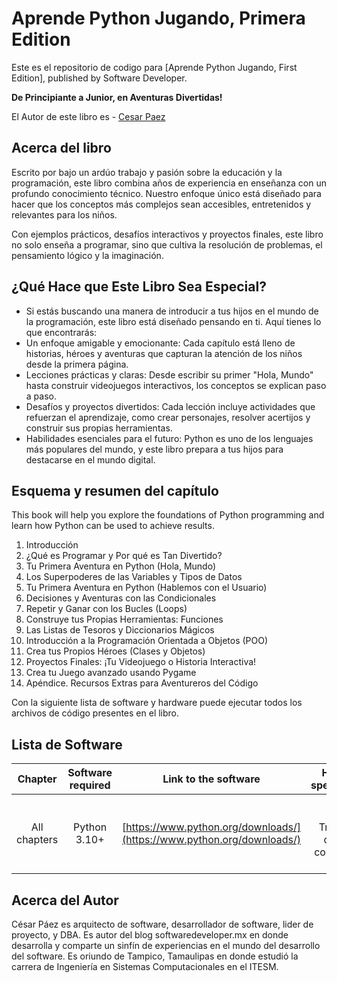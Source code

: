 # Aprende Python Jugando, Primera Edition
Este es el repositorio de codigo para [Aprende Python Jugando, First Edition], published by Software Developer.

**De Principiante a Junior, en Aventuras Divertidas!**

El Autor de este libro es - [Cesar Paez](https://mx.linkedin.com/in/cesar-paez-it/)
## Acerca del libro

Escrito por bajo un ardúo trabajo y pasión sobre la educación y la programación, este libro combina años de experiencia en enseñanza con un profundo conocimiento técnico. Nuestro enfoque único está diseñado para hacer que los conceptos más complejos sean accesibles, entretenidos y relevantes para los niños.

Con ejemplos prácticos, desafíos interactivos y proyectos finales, este libro no solo enseña a programar, sino que cultiva la resolución de problemas, el pensamiento lógico y la imaginación.


## ¿Qué Hace que Este Libro Sea Especial?
- Si estás buscando una manera de introducir a tus hijos en el mundo de la programación, este libro está diseñado pensando en ti. Aquí tienes lo que encontrarás:
- Un enfoque amigable y emocionante: Cada capítulo está lleno de historias, héroes y aventuras que capturan la atención de los niños desde la primera página.
- Lecciones prácticas y claras: Desde escribir su primer "Hola, Mundo" hasta construir videojuegos interactivos, los conceptos se explican paso a paso.
- Desafíos y proyectos divertidos: Cada lección incluye actividades que refuerzan el aprendizaje, como crear personajes, resolver acertijos y construir sus propias herramientas.
- Habilidades esenciales para el futuro: Python es uno de los lenguajes más populares del mundo, y este libro prepara a tus hijos para destacarse en el mundo digital.


## Esquema y resumen del capítulo

This book will help you explore the foundations of Python programming and learn how Python can be used to achieve results.

1. Introducción
2. ¿Qué es Programar y Por qué es Tan Divertido?
3. Tu Primera Aventura en Python (Hola, Mundo)
4. Los Superpoderes de las Variables y Tipos de Datos
5. Tu Primera Aventura en Python (Hablemos con el Usuario)
6. Decisiones y Aventuras con las Condicionales
7. Repetir y Ganar con los Bucles (Loops)
8. Construye tus Propias Herramientas: Funciones
9. Las Listas de Tesoros y Diccionarios Mágicos
10. Introducción a la Programación Orientada a Objetos (POO)
11. Crea tus Propios Héroes (Clases y Objetos)
12. Proyectos Finales: ¡Tu Videojuego o Historia Interactiva!
13. Crea tu Juego avanzado usando Pygame
14. Apéndice. Recursos Extras para Aventureros del Código



Con la siguiente lista de software y hardware puede ejecutar todos los archivos de código presentes en el libro.

## Lista de Software

| Chapter | Software required    | Link to the software    | Hardware specifications    | OS required    |
|:---:  |:---:  |:---:  |:---:  |:---:  |
| All chapters  | Python 3.10+  | [https://www.python.org/downloads/](https://www.python.org/downloads/) | Puede Trabajar en cualquier computadora | Windows, MacOS, Linux (any), macOS, Windows |


## Acerca del Autor
César Páez es arquitecto de software, desarrollador de software, lider de proyecto,  y DBA. Es autor del blog softwaredeveloper.mx en donde desarrolla y comparte un sinfín de experiencias en el mundo del desarrollo del software. Es oriundo de Tampico, Tamaulipas en donde estudió la carrera de Ingeniería en Sistemas Computacionales en el ITESM.
